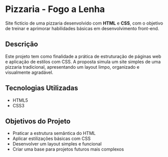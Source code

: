 # Pizzaria - Fogo a Lenha

Site fictício de uma pizzaria desenvolvido com **HTML** e **CSS**, com o objetivo de treinar e aprimorar habilidades básicas em desenvolvimento front-end.

## Descrição

Este projeto tem como finalidade a prática de estruturação de páginas web e aplicação de estilos com CSS. A proposta simula um site simples de uma pizzaria tradicional, apresentando um layout limpo, organizado e visualmente agradável.

## Tecnologias Utilizadas

- HTML5
- CSS3

## Objetivos do Projeto

- Praticar a estrutura semântica do HTML
- Aplicar estilizações básicas com CSS
- Desenvolver um layout simples e funcional
- Criar uma base para projetos futuros mais complexos
